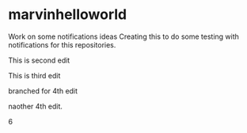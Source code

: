 # marvinhelloworld
Work on some notifications ideas
Creating this to do some testing with notifications for this repositories.

This is second edit

This is third edit

branched for 4th edit

naother 4th edit.

6
